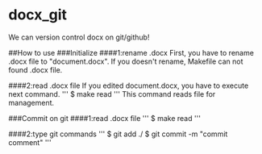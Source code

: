 docx_git
========

We can version control docx on git/github!

##How to use
###Initialize
####1:rename .docx
First, you have to rename .docx file to "document.docx".
If you doesn't rename, Makefile can not found .docx file.

####2:read .docx file
If you edited document.docx, you have to execute next command.
'''
$ make read
'''
This command reads file for management.

###Commit on git
####1:read .docx file
'''
$ make read
'''

####2:type git commands
'''
$ git add ./
$ git commit -m "commit comment"
'''
